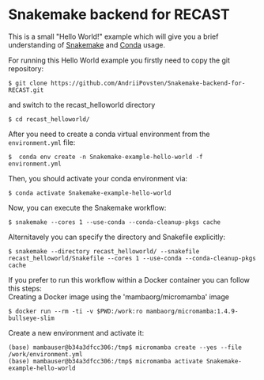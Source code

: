 # Snakemake backend for RECAST
This is a small "Hello World!" example which will give you a brief understanding of [Snakemake](https://snakemake.readthedocs.io/en/stable/) and [Conda](https://docs.conda.io/en/latest/) usage.

For running this Hello World example you firstly need to copy the git repository:
```
$ git clone https://github.com/AndriiPovsten/Snakemake-backend-for-RECAST.git
```
and switch to the recast_helloworld directory
``` 
$ cd recast_helloworld/
```
After you need to create a conda virtual environment from the `environment.yml` file:
```
$  conda env create -n Snakemake-example-hello-world -f environment.yml
```
Then, you should activate your conda environment via:
```
$ conda activate Snakemake-example-hello-world
```
Now, you can execute the Snakemake workflow:
``` 
$ snakemake --cores 1 --use-conda --conda-cleanup-pkgs cache   
```
Alternitavely you can specify the directory and Snakefile explicitly:
``` 
$ snakemake --directory recast_helloworld/ --snakefile recast_helloworld/Snakefile --cores 1 --use-conda --conda-cleanup-pkgs cache
```
If you prefer to run this workflow within a Docker container you can follow this steps:
<br>
Creating a Docker image using the 'mambaorg/micromamba' image
``` 
$ docker run --rm -ti -v $PWD:/work:ro mambaorg/micromamba:1.4.9-bullseye-slim 
```
Create a new environment and activate it:
``` 
(base) mambauser@b34a3dfcc306:/tmp$ micromamba create --yes --file /work/environment.yml
(base) mambauser@b34a3dfcc306:/tmp$ micromamba activate Snakemake-example-hello-world
```
